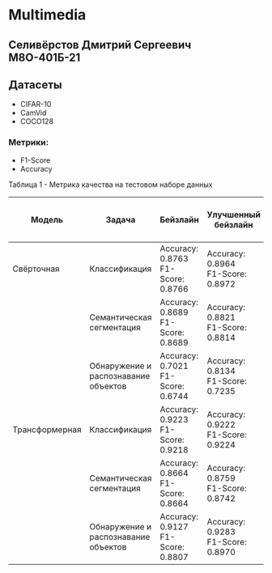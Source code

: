# Multimedia
## Селивёрстов Дмитрий Сергеевич М8О-401Б-21

## Датасеты

- CIFAR-10
- CamVid
- COCO128

### Метрики:

- F1-Score
- Accuracy

Таблица 1 - Метрика качества на тестовом наборе данных

| Модель          | Задача                               | Бейзлайн                             | Улучшенный бейзлайн                  | Самостоятельная реализация алгоритма | Самостоятельная реализация (улучш. бейзлайн) |
|-----------------|--------------------------------------|--------------------------------------|--------------------------------------|--------------------------------------|----------------------------------------------|
| Cвёрточная      | Классификация                        | Accuracy: 0.8763<br>F1-Score: 0.8766 | Accuracy: 0.8964<br>F1-Score: 0.8972 | Accuracy: 0.7145<br>F1-Score: 0.7152 | Accuracy: 0.5538<br>F1-Score: 0.5501         |
|                 | Семантическая сегментация            | Accuracy: 0.8689<br>F1-Score: 0.8689 | Accuracy: 0.8821<br>F1-Score: 0.8814 | Accuracy: 0.8123<br>F1-Score: 0.8079 | Accuracy: 0.8312<br>F1-Score: 0.8256         |
|                 | Обнаружение и распознавание объектов | Accuracy: 0.7021<br>F1-Score: 0.6744 | Accuracy: 0.8134<br>F1-Score: 0.7235 | Accuracy: 0.6952<br>F1-Score: 0.6680 | Accuracy: 0.7251<br>F1-Score: 0.7004         |
| Трансформерная  | Классификация                        | Accuracy: 0.9223<br>F1-Score: 0.9218 | Accuracy: 0.9222<br>F1-Score: 0.9224 | Accuracy: 0.6136<br>F1-Score: 0.6108 | Accuracy: 0.1000<br>F1-Score: 0.0182         |
|                 | Семантическая сегментация            | Accuracy: 0.8664<br>F1-Score: 0.8664 | Accuracy: 0.8759<br>F1-Score: 0.8742 | Accuracy: 0.7845<br>F1-Score: 0.7791 | Accuracy: 0.8031<br>F1-Score: 0.7983         |
|                 | Обнаружение и распознавание объектов | Accuracy: 0.9127<br>F1-Score: 0.8807 | Accuracy: 0.9283<br>F1-Score: 0.8970 | Accuracy: 0.5728<br>F1-Score: 0.5584 | Accuracy: 0.6139<br>F1-Score: 0.5967         |
